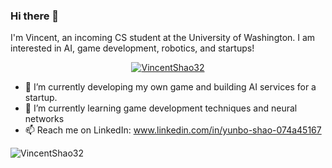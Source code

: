 ### Hi there 👋

I'm Vincent, an incoming CS student at the University of Washington. I am interested in AI, game development, robotics, and startups!

<p align="center"> <a href="https://github.com/VincentShao32"><img src="https://github-profile-trophy.vercel.app/?username=VincentShao32&theme=juicyfresh&title=Commit,Joined2020,Experience,Repositories" alt="VincentShao32" /></a> </p>

- 🔭 I’m currently developing my own game and building AI services for a startup.
- 🌱 I’m currently learning game development techniques and neural networks
- 📫 Reach me on LinkedIn: www.linkedin.com/in/yunbo-shao-074a45167

<p><img align="center" src="https://github-readme-streak-stats.herokuapp.com/?user=VincentShao32&theme=dark" alt="VincentShao32" /></p>

<!--
**VincentShao32/VincentShao32** is a ✨ _special_ ✨ repository because its `README.md` (this file) appears on your GitHub profile.

Here are some ideas to get you started:

- 🔭 I’m currently working on ...
- 🌱 I’m currently learning ...
- 👯 I’m looking to collaborate on ...
- 🤔 I’m looking for help with ...
- 💬 Ask me about ...
- 📫 How to reach me: ...
- 😄 Pronouns: ...
- ⚡ Fun fact: ...
-->

